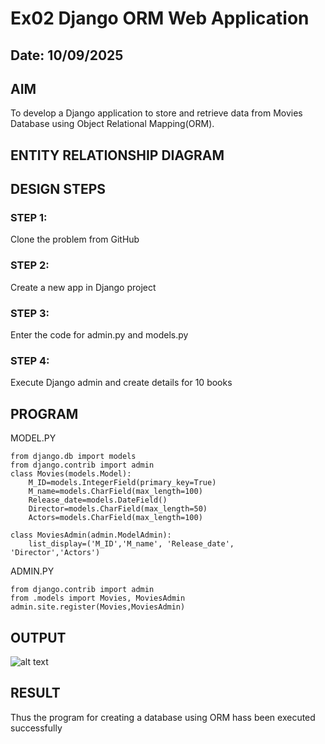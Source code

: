 # Ex02 Django ORM Web Application
## Date: 10/09/2025

## AIM
To develop a Django application to store and retrieve data from Movies Database using Object Relational Mapping(ORM).

## ENTITY RELATIONSHIP DIAGRAM



## DESIGN STEPS

### STEP 1:
Clone the problem from GitHub

### STEP 2:
Create a new app in Django project

### STEP 3:
Enter the code for admin.py and models.py

### STEP 4:
Execute Django admin and create details for 10 books

## PROGRAM

MODEL.PY
```
from django.db import models
from django.contrib import admin
class Movies(models.Model):
    M_ID=models.IntegerField(primary_key=True)
    M_name=models.CharField(max_length=100)
    Release_date=models.DateField()
    Director=models.CharField(max_length=50)
    Actors=models.CharField(max_length=100)

class MoviesAdmin(admin.ModelAdmin):
    list_display=('M_ID','M_name', 'Release_date', 'Director','Actors')
```
ADMIN.PY
```
from django.contrib import admin
from .models import Movies, MoviesAdmin
admin.site.register(Movies,MoviesAdmin)
```

## OUTPUT

![alt text](<Screenshot 2025-09-08 143511.png>)



## RESULT
Thus the program for creating a database using ORM hass been executed successfully
